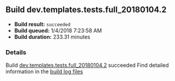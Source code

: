 ## Build dev.templates.tests.full_20180104.2
- **Build result:** `succeeded`
- **Build queued:** 1/4/2018 7:23:58 AM
- **Build duration:** 233.31 minutes
### Details
Build [dev.templates.tests.full_20180104.2](https://winappstudio.visualstudio.com/web/build.aspx?pcguid=a4ef43be-68ce-4195-a619-079b4d9834c2&builduri=vstfs%3a%2f%2f%2fBuild%2fBuild%2f24592) succeeded
Find detailed information in the [build log files](https://uwpctdiags.blob.core.windows.net/buildlogs/dev.templates.tests.full_20180104.2_logs.zip)
